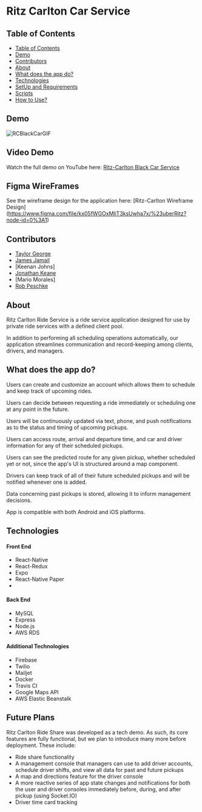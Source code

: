# Ritz Carlton Car Service

## Table of Contents
 - [Table of Contents](#table-of-contents)
 - [Demo](#demo)
 - [Contributors](#contributors)
 - [About](#about)
 - [What does the app do?](#what-does-the-app-do)
 - [Technologies](#technologies)
 - [SetUp and Requirements](#setup-and-requirements)
 - [Scripts](#scripts)
 - [How to Use?](#how-to-use)

## Demo
![RCBlackCarGIF](assets/IntroGIF.gif)

## Video Demo
Watch the full demo on YouTube here: [Ritz-Carlton Black Car Service](https://youtu.be/xvPz7iBd87U)

## Figma WireFrames
See the wireframe design for the application here: [Ritz-Carlton Wireframe Design] (https://www.figma.com/file/kx05fWGOxMliT3ksUwha7x/%23uberRitz?node-id=0%3A1)

## Contributors
* [Taylor George](https://github.com/atgeorge11)
* [James Jamail](http://github.com/jamesjamail)
* [Keenan Johns]
* [Jonathan Keane](https://github.com/jkeane889)
* [Mario Morales]
* [Rob Peschke](https://github.com/RSP531)

## About
Ritz Carlton Ride Service is a ride service application designed for use by private ride services with a defined client pool.

In addition to performing all scheduling operations automatically, our application streamlines communication and record-keeping among clients, drivers, and managers.

## What does the app do?
Users can create and customize an account which allows them to schedule and keep track of upcoming rides.

Users can decide between requesting a ride immediately or scheduling one at any point in the future.

Users will be continuously updated via text, phone, and push notifications as to the status and timing of upcoming pickups.

Users can access route, arrival and departure time, and car and driver information for any of their scheduled pickups.

Users can see the predicted route for any given pickup, whether scheduled yet or not, since the app's UI is structured around a map component.

Drivers can keep track of all of their future scheduled pickups and will be notified whenever one is added.

Data concerning past pickups is stored, allowing it to inform management decisions.

App is compatible with both Android and iOS platforms.

## Technologies
#### Front End
* React-Native
* React-Redux
* Expo
* React-Native Paper
* 
#### Back End
* MySQL
* Express
* Node.js
* AWS RDS
#### Additional Technologies
* Firebase
* Twilio
* Mailjet
* Docker
* Travis CI
* Google Maps API
* AWS Elastic Beanstalk

## Future Plans

Ritz Carlton Ride Share was developed as a tech demo. As such, its core features are fully functional, but we plan to introduce many more before deployment. These include:

* Ride share functionality
* A management console that managers can use to add driver accounts, schedule driver shifts, and view all data for past and future pickups
* A map and directions feature for the driver console
* A more reactive series of app state changes and notifications for both the user and driver consoles immediately before, during, and after pickup (using Socket.IO)
* Driver time card tracking
